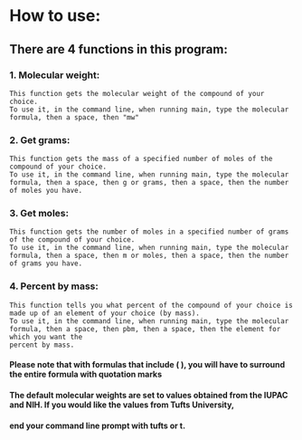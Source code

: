 # How to use:
## There are 4 functions in this program:
  ### 1. Molecular weight:
    This function gets the molecular weight of the compound of your choice.
    To use it, in the command line, when running main, type the molecular formula, then a space, then "mw"
  ### 2. Get grams:
    This function gets the mass of a specified number of moles of the compound of your choice.
    To use it, in the command line, when running main, type the molecular formula, then a space, then g or grams, then a space, then the number of moles you have.
  ### 3. Get moles:
    This function gets the number of moles in a specified number of grams of the compound of your choice.
    To use it, in the command line, when running main, type the molecular formula, then a space, then m or moles, then a space, then the number of grams you have.
  ### 4. Percent by mass:
    This function tells you what percent of the compound of your choice is made up of an element of your choice (by mass).
    To use it, in the command line, when running main, type the molecular formula, then a space, then pbm, then a space, then the element for which you want the 
    percent by mass.
  #### Please note that with formulas that include ( ), you will have to surround the entire formula with quotation marks
  #### The default molecular weights are set to values obtained from the IUPAC and NIH. If you would like the values from Tufts University, 
  #### end your command line prompt with tufts or t.

